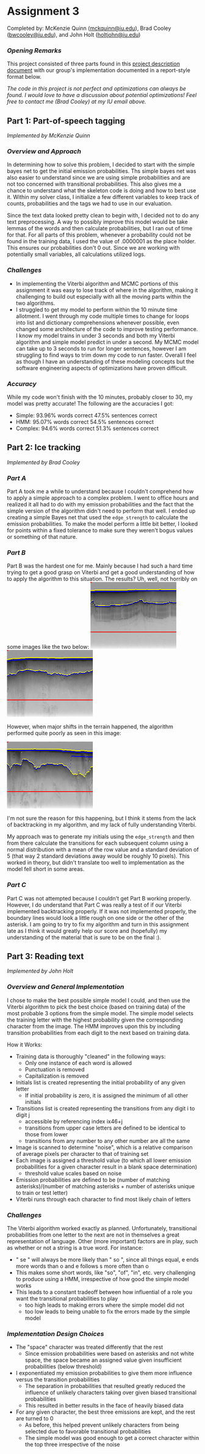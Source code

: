 # **Assignment 3**
Completed by: McKenzie Quinn (mckquinn@iu.edu), Brad Cooley (bwcooley@iu.edu), and John Holt (holtjohn@iu.edu)

### _Opening Remarks_

This project consisted of three parts found in this [project description document](/a3-fa21.pdf) with our group's implementation documented in a report-style format below.

_The code in this project is not perfect and optimizations can always be found. I would love to have a discussion about potential optimizations! Feel free to contact me (Brad Cooley) at my IU email above._

## **Part 1: Part-of-speech tagging**
_Implemented by McKenzie Quinn_

### _Overview and Approach_

In determining how to solve this problem, I decided to start with the simple bayes net to get the initial emission probabilities. Ths simple bayes net was also easier to understand since we are using simple probabilities and are not too concerned with transitional probabilities. This also gives me a chance to understand what the skeleton code is doing and how to best use it. Within my solver class, I initialize a few different variables to keep track of counts, probabilities and the tags we had to use in our evaluation.  

Since the text data looked pretty clean to begin with, I decided not to do any text preprocessing. A way to possibly improve this model would be take lemmas of the words and then calculate probabilities, but I ran out of time for that. For all parts of this problem, whenever a probability could not be found in the training data, I used the value of .0000001 as the place holder. This ensures our probabilities don't 0 out. Since we are working with potentially small variables, all calculations utilized logs.

### _Challenges_

- In implementing the Viterbi algorithm and MCMC portions of this assignment it was easy to lose track of where in the algorithm, making it challenging to build out especially with all the moving parts within the two algorithms.
- I struggled to get my model to perform  within the 10 minute time allotment. I went through my code multiple times to change for loops into list and dictionary comprehensions whenever possible, even changed some architecture of the code to improve testing performance. I know my model trains in under 3 seconds and both my Viterbi algorithm and simple model predict in under a second. My MCMC model can take up to 3 seconds to run for longer sentences, however I am struggling to find ways to trim down my code to run faster. Overall I feel as though I have an understanding of these modeling concepts but the software engineering aspects of optimizations have proven difficult.

### _Accuracy_
While my code won't finish with the 10 minutes, probably closer to 30, my model was pretty accurate! The following are the accuracies I got:

- Simple: 93.96%   words correct   47.5%  sentences correct
- HMM:    95.07% words correct     54.5% sentences correct
- Complex:  94.6%  words correct    51.3% sentences correct

## **Part 2: Ice tracking**
_Implemented by Brad Cooley_

### _Part A_
Part A took me a while to understand because I couldn't comprehend how to apply a simple approach to a complex problem. I went to office hours and realized it all had to do with my emission probabilities and the fact that the simple version of the algorithm didn't need to perform that well. I ended up creating a simple Bayes net that used the `edge_strength` to calculate the emission probabilities. To make the model perform a little bit better, I looked for points within a fixed tolerance to make sure they weren't bogus values or something of that nature.

### _Part B_
Part B was the hardest one for me. Mainly because I had such a hard time trying to get a good grasp on Viterbi and get a good understanding of how to apply the algorithm to this situation. The results? Uh, well, not horribly on some images like the two below:
![09](./part2/ice_rock_output_09.png) ![31](./part2/ice_rock_output_31.png)

However, when major shifts in the terrain happened, the algorithm performed quite poorly as seen in this image:

![30](./part2/ice_rock_output_30.png)

I'm not sure the reason for this happening, but I think it stems from the lack of backtracking in my algorithm, and my lack of fully understanding Viterbi.

My approach was to generate my initials using the `edge_strength` and then from there calculate the transitions for each subsequent column using a normal distribution with a mean of the row value and a standard deviation of 5 (that way 2 standard deviations away would be roughly 10 pixels). This worked in theory, but didn't translate too well to implementation as the model fell short in some areas.

### _Part C_
Part C was not attempted because I couldn't get Part B working properly. However, I do understand that Part C was really a test of if our Viterbi implemented backtracking properly. If it was not implemented properly, the boundary lines would look a little rough on one side or the other of the asterisk. I am going to try to fix my algorithm and turn in this assignment late as I think it would greatly help our score and (hopefully) my understanding of the material that is sure to be on the final :).

## **Part 3: Reading text**

_Implemented by John Holt_

### _Overview and General Implementation_

I chose to make the best possible simple model I could, and then use the Viterbi algorithm to pick the best choice (based on training data) of the most probable 3 options from the simple model. The simple model selects the training letter with the highest probability given the corresponding character from the image. The HMM improves upon this by including transition probabilities from each digit to the next based on training data.

How it Works:

- Training data is thoroughly "cleaned" in the following ways:
  - Only one instance of each word is allowed
  - Punctuation is removed
  - Capitalization is removed
- Initials list is created representing the initial probability of any given letter
  - If initial probability is zero, it is assigned the minimum of all other initials
- Transitions list is created representing the transitions from any digit i to digit j
  - accessible by referencing index ix46+j
  - transitions from upper case letters are defined to be identical to those from lower
  - transitions from any number to any other number are all the same
- Image is scanned to determine "noise", which is a relative comparison of average pixels per character to that of training set
- Each image is assigned a threshold value (to which all lower emission probabilities for a given character result in a blank space determination)
  - threshold value scales based on noise
- Emission probabilities are defined to be (number of matching asterisks)/(number of matching asterisks + number of asterisks unique to train or test letter)
- Viterbi runs through each character to find most likely chain of letters

### _Challenges_

The Viterbi algorithm worked exactly as planned. Unfortunately, transitional probabilities from one letter to the next are not in themselves a great representation of language. Other (more important) factors are in play, such as whether or not a string is a true word. For instance:

- " se " will always be more likely than " so ", since all things equal, e ends more words than o and e follows s more often than o
- This makes some short words, like "so", "of", "in", etc. very challenging to produce using a HMM, irrespective of how good the simple model works
- This leads to a constant tradeoff between how influential of a role you want the transitional probabilities to play
  - too high leads to making errors where the simple model did not
  - too low leads to being unable to fix the errors made by the simple model

### _Implementation Design Choices_

- The "space" character was treated differently that the rest
  - Since emission probabilities were based on asterisks and not white space, the space became an assigned value given insufficient probabilities (below threshold)
- I exponentiated my emission probabilities to give them more influence versus the transition probabilities
  - The separation in probabilities that resulted greatly reduced the influence of unlikely characters taking over given biased transitional probabilities
  - This resulted in better results in the face of heavily biased data
- For any given character, the best three emissions are kept, and the rest are turned to 0
  - As before, this helped prevent unlikely characters from being selected due to favorable transitional probabilities
  - The simple model was good enough to get a correct character within the top three irrespective of the noise